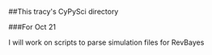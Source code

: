 ##This tracy's CyPySci directory 

###For Oct 21

I will work on scripts to parse simulation files for RevBayes 
